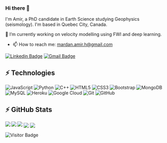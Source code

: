 ### Hi there 👋
I'm Amir, a PhD candidate in Earth Science studying Geophysics (seismology). I'm based in Quebec City, Canada.

🔭 I’m currently working on velocity modelling using FWI and deep learning.
- 📫 How to reach me: mardan.amir.h@gmail.com

[![Linkedin Badge](https://img.shields.io/badge/LinkedIn-0077B5?style=for-the-badge&logo=linkedin&logoColor=white&link=https://www.linkedin.com/in/amirmardan/)](https://www.linkedin.com/in/amirmardan/)
[![Gmail Badge](https://img.shields.io/badge/Gmail-D14836?style=for-the-badge&logo=gmail&logoColor=white)](mailto:mardan.amir.h@gmail.com)

## ⚡ Technologies

![JavaScript](https://img.shields.io/badge/-JavaScript-black?style=flat-square&logo=javascript)
![Python](https://img.shields.io/badge/-Python-black?style=flat-square&logo=Python)
![C++](https://img.shields.io/badge/-C++-00599C?style=flat-square&logo=c)
![HTML5](https://img.shields.io/badge/-HTML5-E34F26?style=flat-square&logo=html5&logoColor=white)
![CSS3](https://img.shields.io/badge/-CSS3-1572B6?style=flat-square&logo=css3)
![Bootstrap](https://img.shields.io/badge/-Bootstrap-563D7C?style=flat-square&logo=bootstrap)
![MongoDB](https://img.shields.io/badge/-MongoDB-black?style=flat-square&logo=mongodb)
![MySQL](https://img.shields.io/badge/-MySQL-black?style=flat-square&logo=mysql)
![Heroku](https://img.shields.io/badge/-Heroku-430098?style=flat-square&logo=heroku)
![Google Cloud](https://img.shields.io/badge/Google%20Cloud-black?style=flat-square&logo=google-cloud)
![Git](https://img.shields.io/badge/-Git-black?style=flat-square&logo=git)
![GitHub](https://img.shields.io/badge/-GitHub-181717?style=flat-square&logo=github)

## ⚡ GitHub Stats

<img align="left" src="https://github-readme-stats.vercel.app/api?username=AmirMardan&show_icons=true&count_private=true&theme=gruvbox" />
<img src="https://github-readme-stats.vercel.app/api/top-langs/?username=AmirMardan&hide=jupyter%20notebook&layout=compact&count_private=true&theme=gruvbox" />

<img align="left" src="https://github-readme-stats.vercel.app/api/wakatime?username=AmirMardan&theme=gruvbox" /> 
<a href="https://github.com/AmirMardan/PyFWI" target="_blank"><img align="center" src="https://github-readme-stats.vercel.app/api/pin/?username=AmirMardan&repo=PyFWI&theme=gruvbox""></a>
<a href="https://github.com/AmirMardan/ml_course" target="_blank"><img align="center" src="https://github-readme-stats.vercel.app/api/pin/?username=AmirMardan&repo=ml_course&theme=gruvbox""></a>


![Visitor Badge](https://visitor-badge.laobi.icu/badge?page_id=amir_unique12.mardan_unique12)

<!--
<img src="https://github-readme-stats.vercel.app/api/wakatime?username=AmirMardan&theme=gruvbox" />  


#![Microsoft Azure](https://img.shields.io/badge/Microsoft%20Azure-232F7E?style=flat-square&logo=microsoft-azure)
//![Amazon AWS](https://img.shields.io/badge/Amazon%20AWS-232F3E?style=flat-square&logo=amazon-aws)


**AmirMardan/AmirMardan** is a ✨ _special_ ✨ repository because its `README.md` (this file) appears on your GitHub profile.

Here are some ideas to get you started:

-  ...
- 🌱 I’m currently learning ...
- 👯 I’m looking to collaborate on ...
- 🤔 I’m looking for help with ...
- 💬 Ask me about ...
- 📫 How to reach me: ...
- 😄 Pronouns: ...
- ⚡ Fun fact: ...
-->
